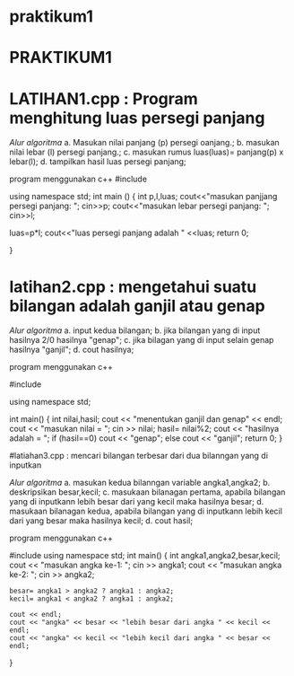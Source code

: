 # praktikum1
# PRAKTIKUM1

# LATIHAN1.cpp : Program menghitung luas persegi panjang

*Alur algoritma*
a. Masukan nilai panjang (p) persegi oanjang.;
b. masukan nilai lebar (l) persegi panjang.;
c. masukan rumus luas(luas)= panjang(p) x lebar(l);
d. tampilkan hasil luas persegi panjang;

program menggunakan c++
#include <iostream>

using namespace std;
int main ()
{
    int p,l,luas;
cout<<"masukan panjjang persegi panjang: ";
cin>>p;
cout<<"masukan lebar persegi panjang: ";
cin>>l;

luas=p*l;
cout<<"luas persegi panjang adalah " <<luas;
return 0;

}

# latihan2.cpp : mengetahui suatu bilangan adalah ganjil atau genap

*Alur algoritma*
a. input kedua bilangan;
b. jika bilangan yang di input hasilnya 2/0 hasilnya "genap";
c. jika bilagan yang di input selain genap hasilnya "ganjil";
d. cout hasilnya;

program menggunakan c++

#include <iostream>

using namespace std;

int main()
{
    int nilai,hasil;
    cout << "menentukan ganjil dan genap" << endl;
    cout << "masukan nilai = ";
    cin >> nilai;
    hasil= nilai%2;
    cout << "hasilnya adalah = ";
    if (hasil==0)
        cout << "genap";
    else
        cout << "ganjil";
        return 0;
}

#latiahan3.cpp : mencari bilangan terbesar dari dua bilanngan yang di inputkan

*Alur algoritma*
a. masukan kedua bilanngan variable angka1,angka2; 
b. deskripsikan besar,kecil;
c. masukaan bilanagan pertama, apabila bilangan yang di inputkann lebih besar dari yang kecil maka hasilnya besar;
d. masukaan bilanagan kedua, apabila bilangan yang di inputkann lebih kecil dari yang besar maka hasilnya kecil;
d. cout hasil;

program menggunakan c++

#include <iostream>
using namespace std;
int main()
{
    int angka1,angka2,besar,kecil;
    cout << "masukan angka ke-1: ";
    cin >> angka1;
    cout << "masukan angka ke-2: ";
    cin >> angka2;

    besar= angka1 > angka2 ? angka1 : angka2;
    kecil= angka1 < angka2 ? angka1 : angka2;

    cout << endl;
    cout << "angka" << besar << "lebih besar dari angka " << kecil << endl;
    cout << "angka" << kecil << "lebih kecil dari angka " << besar << endl;
}


